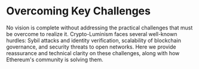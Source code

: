 # Overcoming Key Challenges

No vision is complete without addressing the practical challenges that must be overcome to realize it. Crypto-Luminism faces several well-known hurdles: Sybil attacks and identity verification, scalability of blockchain governance, and security threats to open networks. Here we provide reassurance and technical clarity on these challenges, along with how Ethereum's community is solving them. 